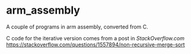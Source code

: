 # arm_assembly
A couple of programs in arm assembly, converted from C.

C code for the iterative version comes from a post in <i>StackOverflow.com</i>
https://stackoverflow.com/questions/1557894/non-recursive-merge-sort
